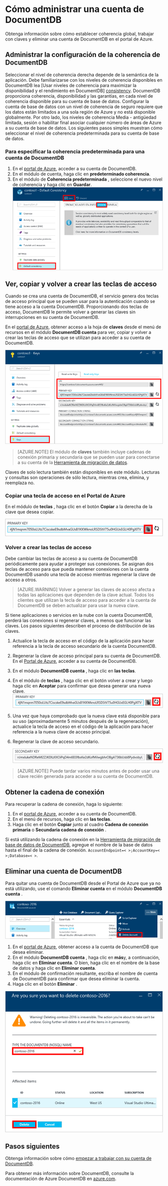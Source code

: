 <properties
    pageTitle="Administrar una cuenta DocumentDB a través del Portal de Azure | Microsoft Azure"
    description="Aprenda a administrar su cuenta DocumentDB a través del Portal de Azure. Encontrará a una guía sobre cómo usar el Portal de Azure para ver, copiar, eliminar y obtener acceso a las cuentas."
    keywords="Portal de Azure, documentdb, azure, Microsoft azure"
    services="documentdb"
    documentationCenter=""
    authors="kirillg"
    manager="jhubbard"
    editor="cgronlun"/>

<tags
    ms.service="documentdb"
    ms.workload="data-services"
    ms.tgt_pltfrm="na"
    ms.devlang="na"
    ms.topic="article"
    ms.date="10/14/2016"
    ms.author="kirillg"/>

# <a name="how-to-manage-a-documentdb-account"></a>Cómo administrar una cuenta de DocumentDB

Obtenga información sobre cómo establecer coherencia global, trabajar con claves y eliminar una cuenta de DocumentDB en el portal de Azure.

## <a id="consistency"></a>Administrar la configuración de la coherencia de DocumentDB

Seleccionar el nivel de coherencia derecha depende de la semántica de la aplicación. Debe familiarizarse con los niveles de coherencia disponibles en DocumentDB lea [Usar niveles de coherencia para maximizar la disponibilidad y el rendimiento en DocumentDB] [consistency]. DocumentDB proporciona coherencia, disponibilidad y las garantías, en cada nivel de coherencia disponible para su cuenta de base de datos. Configurar la cuenta de base de datos con un nivel de coherencia de seguro requiere que los datos están limitados a una sola región de Azure y no está disponible globalmente. Por otro lado, los niveles de coherencia Media - antigüedad limitada, sesión o habilitar final asociar cualquier número de áreas de Azure a su cuenta de base de datos. Los siguientes pasos simples muestran cómo seleccionar el nivel de coherencia predeterminada para su cuenta de base de datos. 

### <a name="to-specify-the-default-consistency-for-a-documentdb-account"></a>Para especificar la coherencia predeterminada para una cuenta de DocumentDB

1. En el [portal de Azure](https://portal.azure.com/), acceder a su cuenta de DocumentDB.
2. En el módulo de cuenta, haga clic en **predeterminado coherencia**.
3. En el módulo de **Coherencia predeterminada** , seleccione el nuevo nivel de coherencia y haga clic en **Guardar**.
    ![Sesión de coherencia predeterminada][5]

## <a id="keys"></a>Ver, copiar y volver a crear las teclas de acceso
Cuando se crea una cuenta de DocumentDB, el servicio genera dos teclas de acceso principal que se pueden usar para la autenticación cuando se tiene acceso a la cuenta DocumentDB. Proporcionando dos teclas de acceso, DocumentDB le permite volver a generar las claves sin interrupciones en su cuenta de DocumentDB. 

En el [portal de Azure](https://portal.azure.com/), obtener acceso a la hoja de **claves** desde el menú de recursos en el módulo **DocumentDB cuenta** para ver, copiar y volver a crear las teclas de acceso que se utilizan para acceder a su cuenta de DocumentDB.

![Captura de pantalla de Portal Azure, módulos de teclas](./media/documentdb-manage-account/keys.png)

> [AZURE.NOTE] El módulo de **claves** también incluye cadenas de conexión primaria y secundaria que se pueden usar para conectarse a su cuenta de la [Herramienta de migración de datos](documentdb-import-data.md).

Claves de solo lectura también están disponibles en este módulo. Lecturas y consultas son operaciones de sólo lectura, mientras crea, elimina, y reemplaza no.

### <a name="copy-an-access-key-in-the-azure-portal"></a>Copiar una tecla de acceso en el Portal de Azure

En el módulo de **teclas** , haga clic en el botón **Copiar** a la derecha de la clave que desea copiar.

![Ver y copiar una tecla de acceso en el Portal de Azure, módulos de teclas](./media/documentdb-manage-account/copykeys.png)

### <a name="regenerate-access-keys"></a>Volver a crear las teclas de acceso

Debe cambiar las teclas de acceso a su cuenta de DocumentDB periódicamente para ayudar a proteger sus conexiones. Se asignan dos teclas de acceso para que pueda mantener conexiones con la cuenta DocumentDB usando una tecla de acceso mientras regenerar la clave de acceso a otros.

> [AZURE.WARNING] Volver a generar las claves de acceso afecta a todas las aplicaciones que dependen de la clave actual. Todos los clientes que utilizan la tecla de acceso para acceder a la cuenta de DocumentDB se deben actualizar para usar la nueva clave.

Si tiene aplicaciones o servicios en la nube con la cuenta DocumentDB, perderá las conexiones si regenerar claves, a menos que funcionar las claves. Los pasos siguientes describen el proceso de distribución de las claves.

1. Actualice la tecla de acceso en el código de la aplicación para hacer referencia a la tecla de acceso secundario de la cuenta DocumentDB.
2. Regenerar la clave de acceso principal para su cuenta de DocumentDB. En el [Portal de Azure](https://portal.azure.com/), acceder a su cuenta de DocumentDB.
3. En el módulo **DocumentDB cuenta** , haga clic en **las teclas**.
4. En el módulo de **teclas** , haga clic en el botón volver a crear y luego haga clic en **Aceptar** para confirmar que desea generar una nueva clave.
    ![Volver a crear las teclas de acceso](./media/documentdb-manage-account/regenerate-keys.png)

5. Una vez que haya comprobado que la nueva clave está disponible para su uso (aproximadamente 5 minutos después de la regeneración), actualice la tecla de acceso en el código de la aplicación para hacer referencia a la nueva clave de acceso principal.
6. Regenerar la clave de acceso secundario.

    ![Volver a crear las teclas de acceso](./media/documentdb-manage-account/regenerate-secondary-key.png)


> [AZURE.NOTE] Puede tardar varios minutos antes de poder usar una clave recién generada para acceder a su cuenta de DocumentDB.

## <a name="get-the--connection-string"></a>Obtener la cadena de conexión

Para recuperar la cadena de conexión, haga lo siguiente: 

1. En el [portal de Azure](https://portal.azure.com), acceder a su cuenta de DocumentDB.
2. En el menú de recursos, haga clic en **las teclas**.
3. Haga clic en el botón **Copiar** junto al cuadro **Cadena de conexión primaria** o **Secundaria cadena de conexión** . 

Si está utilizando la cadena de conexión en la [Herramienta de migración de base de datos de DocumentDB](documentdb-import-data.md), agregue el nombre de la base de datos hasta el final de la cadena de conexión. `AccountEndpoint=< >;AccountKey=< >;Database=< >`.

## <a id="delete"></a>Eliminar una cuenta de DocumentDB
Para quitar una cuenta de DocumentDB desde el Portal de Azure que ya no está utilizando, use el comando **Eliminar cuenta** en el módulo **DocumentDB cuenta** .

![Cómo eliminar una cuenta de DocumentDB en el Portal de Azure](./media/documentdb-manage-account/deleteaccount.png)


1. En el [portal de Azure](https://portal.azure.com/), obtener acceso a la cuenta de DocumentDB que desea eliminar.
2. En el módulo **DocumentDB cuenta** , haga clic en **más**y, a continuación, haga clic en **Eliminar cuenta**. O bien, haga clic en el nombre de la base de datos y haga clic en **Eliminar cuenta**.
3. En el módulo de confirmación resultante, escriba el nombre de cuenta de DocumentDB para confirmar que desea eliminar la cuenta.
4. Haga clic en el botón **Eliminar** .

![Cómo eliminar una cuenta de DocumentDB en el Portal de Azure](./media/documentdb-manage-account/delete-account-confirm.png)

## <a id="next"></a>Pasos siguientes

Obtenga información sobre cómo [empezar a trabajar con su cuenta de DocumentDB](http://go.microsoft.com/fwlink/p/?LinkId=402364).

Para obtener más información sobre DocumentDB, consulte la documentación de Azure DocumentDB en [azure.com](http://go.microsoft.com/fwlink/?LinkID=402319&clcid=0x409).


<!--Image references-->
[1]: ./media/documentdb-manage-account/documentdb_add_region-1.png
[2]: ./media/documentdb-manage-account/documentdb_add_region-2.png
[3]: ./media/documentdb-manage-account/documentdb_change_write_region-1.png
[4]: ./media/documentdb-manage-account/documentdb_change_write_region-2.png
[5]: ./media/documentdb-manage-account/documentdb_change_consistency-1.png
[6]: ./media/documentdb-manage-account/chooseandsaveconsistency.png

<!--Reference style links - using these makes the source content way more readable than using inline links-->
[bcdr]: https://azure.microsoft.com/documentation/articles/best-practices-availability-paired-regions/
[consistency]: https://azure.microsoft.com/documentation/articles/documentdb-consistency-levels/
[azureregions]: https://azure.microsoft.com/en-us/regions/#services
[offers]: https://azure.microsoft.com/en-us/pricing/details/documentdb/
